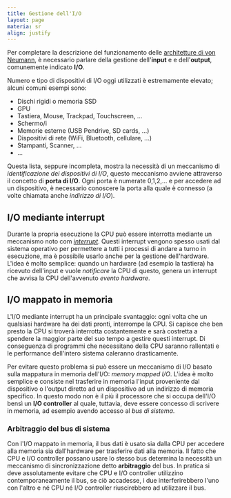 ```yaml
---
title: Gestione dell'I/O
layout: page
materia: sr
align: justify
---
```


Per completare la descrizione del funzionamento delle [architetture di von Neumann](/content/sr/sisema_elaborazione.html),
è necessario parlare della gestione dell'**input** e e dell'**output**, comunemente indicato **I/O**.

Numero e tipo di dispositivi di I/O oggi utilizzati è estremamente elevato; alcuni comuni esempi sono:

* Dischi rigidi o memoria SSD
* GPU
* Tastiera, Mouse, Trackpad, Touchscreen, ...
* Schermo/i
* Memorie esterne (USB Pendrive, SD cards, ...)
* Dispositivi di rete (WiFi, Bluetooth, cellulare, ...)
* Stampanti, Scanner, ...
* ...

Questa lista, seppure incompleta, mostra la necessità di un meccanismo
di *identificazione dei dispositivi di I/O*, questo meccanismo avviene
attraverso il concetto di **porta di I/O**.  Ogni porta è numerate
0,1,2,... e per accedere ad un dispositivo, è necessario conoscere la
porta alla quale è connesso (a volte chiamata anche *indirizzo di
I/O*).

## I/O mediante interrupt
Durante la propria esecuzione la CPU può essere interrotta mediante un meccanismo noto com
[*interrupt*](/content/sr/interrupt.html). Questi interrupt vengono spesso usati dal sistema
operativo per permettere a tutti i processi di andare a turno in esecuzione, ma è possibile
usarlo anche per la gestione dell'hardware. L'idea è molto semplice: quando un hardware (ad
esempio la tastiera) ha ricevuto dell'input e vuole *notificare* la CPU di questo, genera un
interrupt che avvisa la CPU dell'avvenuto *evento hardware*.

## I/O mappato in memoria
L'I/O mediante interrupt ha un principale svantaggio: ogni volta che un qualsiasi hardware
ha dei dati pronti, interrompe la CPU. Si capisce che ben presto la CPU si troverà interrotta
costantemente e sarà costretta a spendere la maggior parte del suo tempo a gestire questi
interrupt. Di conseguenza di programmi che necessitano della CPU saranno rallentati e le
performance dell'intero sistema caleranno drasticamente.

Per evitare questo problema si può essere un meccanismo di I/O basato sulla mappatura in
memoria dell'I/O: *memory mapped I/O*. L'idea è molto semplice e consiste nel trasferire
in memoria l'input proveniente dal dispositivo o l'output diretto ad un dispositivo ad un
indirizzo di memoria specifico. In questo modo non è il più il processore che si occupa
dell'I/O bensì un **I/O controller** al quale, tuttavia, deve essere concesso di scrivere
in memoria, ad esempio avendo accesso al *bus di sistema*.

### Arbitraggio del bus di sistema
Con l'I/O mappato in memoria, il bus dati è usato sia dalla CPU per accedere alla memoria sia
dall'hardware per trasferire dati alla memoria. Il fatto che CPU e I/O controller possano
usare lo stesso bus determina la necessità un meccanismo di sincronizzazione detto **arbitraggio**
del bus. In pratica si deve assolutamente evitare che CPU e I/O controller utilizzino
contemporaneamente il bus, se ciò accadesse, i due interferirebbero l'uno con l'altro e né CPU
né I/O controller riuscirebbero ad utilizzare il bus.